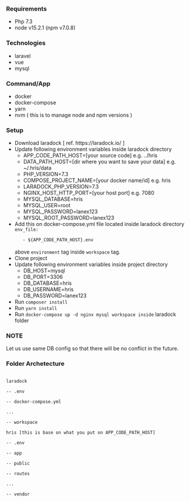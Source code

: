 <h3>Requirements</h3>
<ul>
<li>Php 7.3</li>
<li>node v15.2.1 (npm v7.0.8)</li>
</ul>
<h3>Technologies</h3>
<ul>
<li>laravel</li>
<li>vue</li>
<li>mysql</li>
</ul>
<h3>Command/App</h3>
<ul>
<li>docker</li>
<li>docker-compose</li>
<li>yarn</li>
<li>nvm ( this is to manage node and npm versions )</li>
</ul>
<h3>Setup</h3>
<ul>
<li>Download laradock [ ref. https://laradock.io/ ]</li>
<li>Update following environment variables inside laradock directory
<ul>
<li>APP_CODE_PATH_HOST=[your source code] e.g. ../hris</li>
<li>DATA_PATH_HOST=[dir where you want to save your data] e.g. ~/.hris/data</li>
<li>PHP_VERSION=7.3</li>
<li>COMPOSE_PROJECT_NAME=[your docker name/id] e.g. hris</li>
<li>LARADOCK_PHP_VERSION=7.3</li>
<li>NGINX_HOST_HTTP_PORT=[your host port] e.g. 7080</li>
<li>MYSQL_DATABASE=hris</li>
<li>MYSQL_USER=root</li>
<li>MYSQL_PASSWORD=lanex123</li>
<li>MYSQL_ROOT_PASSWORD=lanex123</li>
</ul>
</li>
<li>Add this on docker-compose.yml file located inside laradock directory
<div>
<code>env_file:<br>
&nbsp;&nbsp;&nbsp;- ${APP_CODE_PATH_HOST}.env
</code><br/>
             above <code>environment</code> tag inside <code>workspace</code> tag.
</li>
<li>Clone project</li>
<li>Update following environment variables inside project directory
<ul>
<li>DB_HOST=mysql</li>
<li>DB_PORT=3306</li>
<li>DB_DATABASE=hris</li>
<li>DB_USERNAME=hris</li>
<li>DB_PASSWORD=lanex123</li>
</ul></li>
<li>Run <code>composer install</code></li>
<li>Run <code>yarn install</code></li>
<li>Run <code>docker-compose up -d nginx mysql workspace inside</code> laradock folder</li>
</ul>
<h3>NOTE</h3>
Let us use same DB config so that there will be no conflict in the future.
<h3>Folder Archetecture</h3>
<code>
<div>laradock</div>
<div>-- .env</div>
<div>-- docker-compose.yml</div>
<div>...</div>
<div>-- workspace</div>
<div>hris [this is base on what you put on APP_CODE_PATH_HOST]</div>
<div>-- .env</div>
<div>-- app</div>
<div>-- public</div>
<div>-- routes</div>
<div>...</div>
<div>-- vendor</div>
</code>
